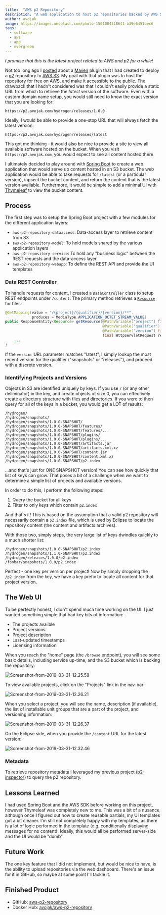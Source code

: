 ```yaml
---
title:  "AWS p2 Repository"
description: "A web application to host p2 repositories backed by AWS S3"
author: avojak
image: https://images.unsplash.com/photo-1501004318641-b39e6451bec6
tags:
  - software
  - aws
  - app
  - evergreen
---
```


*I promise that this is the latest project related to AWS and p2 for a while!*

Not too long ago I [posted](https://avojak.com/blog/2018/08/10/aws-p2-maven-plugin/) about a [Maven](https://maven.apache.org/) plugin that I had created to deploy a [p2](https://www.eclipse.org/equinox/p2/) repository to [AWS S3](https://aws.amazon.com/s3/). My goal with that plugin was to host the repository for free on AWS, and make it accessible to the public. The drawback that I hadn't considered was that I couldn't easily provide a static URL from which to retrieve the *latest* version of the software. Even with a custom domain name setup, you would still need to know the exact version that you are looking for:

`https://p2.avojak.com/hydrogen/releases/1.0.0`

Ideally, I would be able to provide a one-stop URL that will always fetch the latest version:

`https://p2.avojak.com/hydrogen/releases/latest`

This got me thinking - it would also be nice to provide a site to view all available software hosted on the bucket. When you visit `https://p2.avojak.com`, you would expect to see all content hosted there.

I ultimately decided to play around with [Spring Boot](https://spring.io/projects/spring-boot) to create a web application that would serve up content hosted in an S3 bucket. The web application would be able to take requests for `/latest` (or a particular version), inpsect the bucket content, and return the content that is the latest version available. Furthermore, it would be simple to add a minimal UI with [Thymeleaf](https://www.thymeleaf.org/) to view the bucket content.

## Process

The first step was to setup the Spring Boot project with a few modules for the different application layers:

* `aws-p2-repository-dataaccess`: Data-access layer to retrieve content from S3
* `aws-p2-repository-model`: To hold models shared by the various application layers
* `aws-p2-repository-service`: To hold any "business logic" between the REST requests and the data-access layer
* `aws-p2-repository-webapp`: To define the REST API and provide the UI templates

### Data REST Controller

To handle requests for content, I created a `DataController` class to setup REST endpoints under `/content`. The primary method retrieves a [`Resource`](https://docs.spring.io/spring-framework/docs/current/javadoc-api/org/springframework/core/io/Resource.html) for files:

```java
@GetMapping(value = "/{project}/{qualifier}/{version}/**",
            produces = MediaType.APPLICATION_OCTET_STREAM_VALUE)
public ResponseEntity<Resource> getResource(@PathVariable("project") final String project,
                                            @PathVariable("qualifier") final String qualifier,
                                            @PathVariable("version") final String version,
                                            final HttpServletRequest request) {
    ...
}
```

If the `version` URL parameter matches "latest", I simply lookup the most recent version for the qualifier ("snapshots" or "releases"), and proceed with a discrete version.

### Identifying Projects and Versions

Objects in S3 are identified uniquely by keys. If you use `/` (or any other deliminator) in the key, and create objects of size 0, you can effectively create a directory structure with files and directories. If you were to then query for all of the keys in a bucket, you would get a LOT of results:

```
/hydrogen/
/hydrogen/snapshots/
/hydrogen/snapshots/1.0.0-SNAPSHOT/
/hydrogen/snapshots/1.0.0-SNAPSHOT/features/
/hydrogen/snapshots/1.0.0-SNAPSHOT/features/...
/hydrogen/snapshots/1.0.0-SNAPSHOT/plugins/
/hydrogen/snapshots/1.0.0-SNAPSHOT/plugins/...
/hydrogen/snapshots/1.0.0-SNAPSHOT/artifacts.jar
/hydrogen/snapshots/1.0.0-SNAPSHOT/artifacts.xml.xz
/hydrogen/snapshots/1.0.0-SNAPSHOT/content.jar
/hydrogen/snapshots/1.0.0-SNAPSHOT/content.xml.xz
/hydrogen/snapshots/1.0.0-SNAPSHOT/p2.index
```

...and that's just for ONE SNAPSHOT version! You can see how quickly that list of keys can grow. That poses a bit of a challenge when we want to determine a simple list of projects and available versions.

In order to do this, I perform the following steps:

1. Query the bucket for all keys
2. Filter to only keys which contain `p2.index`

And that's it! This is based on the assumption that a valid p2 repository will necessarily contain a `p2.index` file, which is used by Eclipse to locate the repository content (the content and artifacts archives).

With those two, simply steps, the very large list of keys dwindles quickly to a much shorter list:

```
/hydrogen/snapshots/1.0.0-SNAPSHOT/p2.index
/hydrogen/snapshots/1.1.0-SNAPSHOT/p2.index
/hydrogen/releases/1.0.0/p2.index
/foobar/snapshots/1.0.0/p2.index
```

Perfect - one key per version per project! Now by simply dropping the `/p2.index` from the key, we have a key prefix to locate all content for that project version.

## The Web UI

To be perfectly honest, I didn't spend much time working on the UI. I just wanted something simple that had key bits of information:

* The projects availble
* Project versions
* Project description
* Last-updated timestamps
* Licensing information

When you reach the "home" page (the `/browse` endpoint), you will see some basic details, including service up-time, and the S3 bucket which is backing the repository:

![Screenshot-from-2019-03-31-12.25.58](https://s3.amazonaws.com/blog.avojak.ghost/2019/03/Screenshot-from-2019-03-31-12.25.58.png)

To view available projects, click on the "Projects" link in the nav-bar:

![Screenshot-from-2019-03-31-12.26.21](https://s3.amazonaws.com/blog.avojak.ghost/2019/03/Screenshot-from-2019-03-31-12.26.21.png)

When you select a project, you will see the name, description (if available), the list of installable unit groups that are a part of the project, and versioning information:

![Screenshot-from-2019-03-31-12.26.37](https://s3.amazonaws.com/blog.avojak.ghost/2019/03/Screenshot-from-2019-03-31-12.26.37.png)

On the Eclipse side, when you provide the `/content` URL for the latest version:

![Screenshot-from-2019-03-31-12.32.46](https://s3.amazonaws.com/blog.avojak.ghost/2019/03/Screenshot-from-2019-03-31-12.32.46.png)

### Metadata

To retrieve repository metadata I leveraged my previous project ([p2-inspector](https://github.com/avojak/p2-inspector)) to query the p2 repository.

## Lessons Learned

I had used Spring Boot and the AWS SDK before working on this project, however Thymeleaf was completely new to me. This was a bit of a nusance, although once I figured out how to create reusable partials, my UI templates got a bit cleaner. I'm still not completely happy with my templates, as there is a lot of logic performed in the template (e.g. conditionally displaying messages for no content). Ideally, this would all be performed server-side and the UI would be "dumb".

## Future Work

The one key feature that I did not implement, but would be nice to have, is the ability to upload repositories via the web dashboard. There's an issue for it in GitHub, so maybe at some point I'll tackle it.

## Finished Product

- GitHub: [aws-p2-repository](https://github.com/avojak/aws-p2-repository)
- Docker Hub: [avojak/aws-p2-repository](https://hub.docker.com/r/avojak/aws-p2-repository)